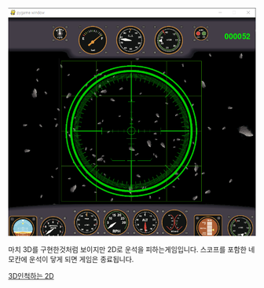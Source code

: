 ![3D인듯2D](./img/3D인듯한2D.PNG)

마치 3D를 구현한것처럼 보이지만 2D로 운석을 피하는게임입니다. 스코프를 포함한 네모칸에
운석이 닿게 되면 게임은 종료됩니다.

[3D인척하는 2D](../GamePrac/PygameSaturnVoyager.py)
